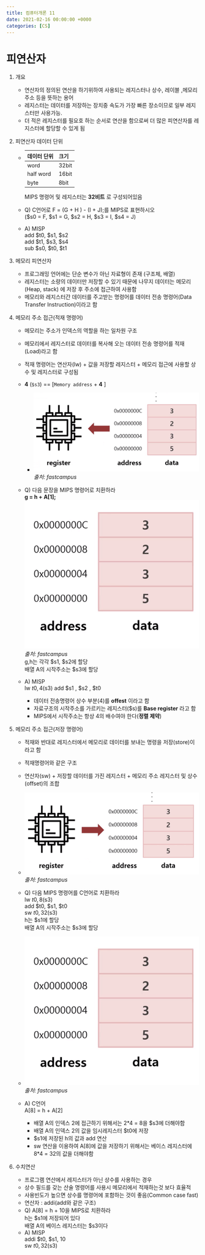 ```yaml
---
title: 컴퓨터개론 11
date: 2021-02-16 00:00:00 +0000
categories: [CS]
---
```


# 피연산자

1. 개요
    - 연산자의 정의된 연산을 하기위하여 사용되는 레지스터나 상수, 레이블 ,메모리주소 등을 뜻하는 용어
    - 레지스터는 데이터를 저장하는 장치중 속도가 가장 빠른 장소이므로 일부 레지스터만 사용가능.
    - 더 적은 레지스터를 필요호 하는 순서로 연산을 함으로써 더 많은 피연산자를 레지스터에 할당할 수 있게 됨

2. 피연산자 데이터 단위
    - |데이터 단위|크기|
        |:--|:--|
        |word | 32bit|
        |half word| 16bit|
        |byte | 8bit |

        MIPS 명령어 및 레지스터는  __32비트__ 로 구성되어있음
    
    - Q) C언어로 F = (G + H ) - (I + J);를 MIPS로 표현하시오  
        ($s0 = F, $s1 = G, $s2 = H, $s3 = I, $s4 = J)  
    -  A) MISP  
            add $t0, $s1, $s2  
            add $t1, $s3, $s4  
            sub $s0, $t0, $t1  
3. 메모리 피연산자
    - 프로그래밍 언어에는 단순 변수가 아닌 자료형이 존재 (구조체, 배열)
    - 레지스터는 소량의 데이터만 저장할 수 있기 때문에 나무지 데이터는 메모리(Heap, stack) 에 저장 후 주소에 접근하여 사용함
    - 메모리와 레지스터간 데이터를 주고받는 명령어를 데이터 전송 명령어(Data Transfer Instruction)이라고 함

4. 메모리 주소 접근(적재 명령어)
    - 메모리는 주소가 인덱스의 역할을 하는 일차원 구조
    - 메모리에서 레지스터로 데이터를 복사해 오는 데이터 전송 명령어를 적재(Load)라고 함
    - 적재 명령어는 연산자(lw) + 값을 저장할 레지스터 + 메모리 접근에 사용할 상수 및 레지스터로 구성됨
    - __4__ (`$s3`) == [`Memory address` + __4__ ]
        - ![이미지1](https://github.com/redbean88/redbean88.github.io/blob/master/img/%EC%A0%81%EC%9E%AC%EB%AA%85%EB%A0%B9%EC%96%B4.png?raw=true)
    _출처: fastcampus_
    - Q) 다음 문장을 MIPS 명령어로 치환하라  
    __g = h + A[1];__  
    ![이미지1](https://github.com/redbean88/redbean88.github.io/blob/master/img/%EC%97%B0%EC%8A%B5%EB%AC%B8%EC%A0%9C.png?raw=true)
    _출처: fastcampus_  
    g,h는 각각 $s1, $s2에 할당  
    배열 A의 시작주소는 $s3에 할당  

    - A) MISP  
    lw $t0, 4($s3)
    add $s1 , $s2 , $t0
        - 데이터 전송명령어 상수 부분(4)를 __offest__ 이라고 함
        - 자료구조의 시작주소를 가르키는 레지스터($s)를 __Base register__ 라고 함
        - MIPS에서 시작주소는 항상 4의 배수여야 한다(__정렬 제약__)

5. 메모리 주소 접근(저장 명령어)
    - 적재와 반대로 레지스터에서 메모리로 데이터를 보내는 명령을 저장(store)이라고 함
    - 적재명령어와 같은 구조
    - 연산자(sw) + 저장할 데이터를 가진 레지스터 + 메모리 주소 레지스터 및 상수(offset)의 조합
    - ![이미지1](https://github.com/redbean88/redbean88.github.io/blob/master/img/%EC%A0%80%EC%9E%A5%EB%AA%85%EB%A0%B9%EC%96%B4.png?raw=true)
    _출처: fastcampus_

    - Q) 다음 MIPS 명령어를 C언어로 치환하라  
    lw $t0, 8($s3)  
    add $t0, $s1, $t0  
    sw $t0, 32($s3)  
    h는 $s1에 할당  
    배열 A의 시작주소는 $s3에 할당

    - ![이미지1](https://github.com/redbean88/redbean88.github.io/blob/master/img/%EC%97%B0%EC%8A%B5%EB%AC%B8%EC%A0%9C.png?raw=true)
    _출처: fastcampus_

    - A) C언어  
    A[8] = h + A[2]
        - 배열 A의 인덱스 2에 접근하기 위해서는 2*4 = 8을 $s3에 더해야함
        - 배열 A의 인덱스 2의 값을 임시레지스터 $t0에 저장
        - $s1에 저장된 h의 값과 add 연산
        - sw 연산을 이용하여 A[8]에 값을 저장하기 위해서는 베이스 레지스터에 8*4 = 32의 값을 더해야함

6. 수치연산
    - 프로그램 연산에서 레지스터가 아닌 상수를 사용하는 경우
    - 상수 필드를 갖는 산술 명령어를 사용시 메모리에서 적재하는것 보다 효율적
    - 사용빈도가 높으면 상수를 명령어에 포함하는 것이 좋음(Common case fast)
    - 연산자 : addi(add와 같은 구조)
    - Q) A[8] = h + 10을 MIPS로 치환하라  
    h는 $s1에 저장되어 있다  
    배열 A의 베이스 레지스터는 $s3이다 
    - A) MISP  
    addi $t0, $s1, 10  
    sw $t0, 32($s3)
 

